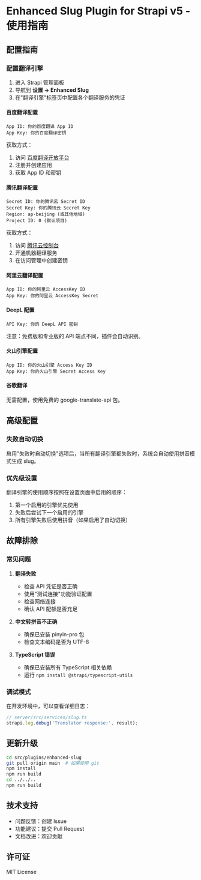 # Enhanced Slug Plugin for Strapi v5 - 使用指南


## 配置指南

### 配置翻译引擎

1. 进入 Strapi 管理面板
2. 导航到 **设置 → Enhanced Slug**
3. 在"翻译引擎"标签页中配置各个翻译服务的凭证

#### 百度翻译配置

```
App ID: 你的百度翻译 App ID
App Key: 你的百度翻译密钥
```

获取方式：
1. 访问 [百度翻译开放平台](https://fanyi-api.baidu.com/)
2. 注册并创建应用
3. 获取 App ID 和密钥

#### 腾讯翻译配置

```
Secret ID: 你的腾讯云 Secret ID
Secret Key: 你的腾讯云 Secret Key
Region: ap-beijing (或其他地域)
Project ID: 0 (默认项目)
```

获取方式：
1. 访问 [腾讯云控制台](https://console.cloud.tencent.com/)
2. 开通机器翻译服务
3. 在访问管理中创建密钥

#### 阿里云翻译配置

```
App ID: 你的阿里云 AccessKey ID
App Key: 你的阿里云 AccessKey Secret
```

#### DeepL 配置

```
API Key: 你的 DeepL API 密钥
```

注意：免费版和专业版的 API 端点不同，插件会自动识别。

#### 火山引擎配置

```
App ID: 你的火山引擎 Access Key ID
App Key: 你的火山引擎 Secret Access Key
```

#### 谷歌翻译

无需配置，使用免费的 google-translate-api 包。


## 高级配置

### 失败自动切换

启用"失败时自动切换"选项后，当所有翻译引擎都失败时，系统会自动使用拼音模式生成 slug。

### 优先级设置

翻译引擎的使用顺序按照在设置页面中启用的顺序：
1. 第一个启用的引擎优先使用
2. 失败后尝试下一个启用的引擎
3. 所有引擎失败后使用拼音（如果启用了自动切换）

## 故障排除

### 常见问题

1. **翻译失败**
   - 检查 API 凭证是否正确
   - 使用"测试连接"功能验证配置
   - 检查网络连接
   - 确认 API 配额是否充足

2. **中文转拼音不正确**
   - 确保已安装 pinyin-pro 包
   - 检查文本编码是否为 UTF-8

3. **TypeScript 错误**
   - 确保已安装所有 TypeScript 相关依赖
   - 运行 `npm install @strapi/typescript-utils`

### 调试模式

在开发环境中，可以查看详细日志：

```javascript
// server/src/services/slug.ts
strapi.log.debug('Translator response:', result);
```


## 更新升级

```bash
cd src/plugins/enhanced-slug
git pull origin main  # 如果使用 git
npm install
npm run build
cd ../../..
npm run build
```

## 技术支持

- 问题反馈：创建 Issue
- 功能建议：提交 Pull Request
- 文档改进：欢迎贡献

## 许可证

MIT License
